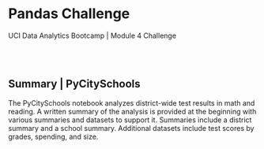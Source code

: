 # Pandas Challenge

UCI Data Analytics Bootcamp | Module 4 Challenge

<br></br>

## Summary  |  PyCitySchools

The PyCitySchools notebook analyzes district-wide test results in math and reading. A written summary of the analysis is provided at the beginning with various summaries and datasets to support it. Summaries include a district summary and a school summary. Additional datasets include test scores by grades, spending, and size.
